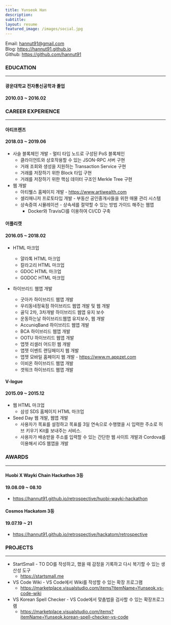 ```yaml
---
title: Yunseok Han
description:
subtitle:
layout: resume
featured_image: /images/social.jpg
---
```


Email: hannut91@gmail.com  
Blog: <https://hannut91.github.io>  
Github: <https://github.com/hannut91>

### EDUCATION
---

<div class="title-with-date">
  <h4>광운대학교 전자통신공학과 졸업</h4><h4>2010.03 ~ 2016.02</h4>
</div>

### CAREER EXPERIENCE
---

<div class="title-with-date">
  <h4>아티프렌즈</h4><h4>2018.03 ~ 2019.06</h4>
</div>

* 사슬 블록체인 개발 - 멀티 타입 노드로 구성된 PoS 블록체인
  * 클라이언트와 상호작용할 수 있는 JSON-RPC 서버 구현
  * 거래 조회와 생성을 지원하는 Transaction Service 구현
  * 거래를 저장하기 위한 Block 타입 구현
  * 거래를 저장하기 위한 핵심 데이터 구조인 Merkle Tree 구현
* 웹 개발
  * 아티웰스 홈페이지 개발 - <https://www.artiwealth.com>
  * 셀리매니저 프로토타입 개발 - 부동산 공인중개사들을 위한 매물 관리 시스템
  * 상속증여 시뮬레이션 - 상속세를 절약할 수 있는 방법 가이드 해주는 웹앱
    - Docker와 TravisCI를 이용하여 CI/CD 구축

<div class="title-with-date">
  <h4>어플리캣</h4><h4>2016.05 ~ 2018.02</h4>
</div>

* HTML 마크업
  * 얄라톡 HTML 마크업
  * 칼라고리 HTML 마크업
  * GDOC HTML 마크업
  * GODOC HTML 마크업

* 하이브리드 웹앱 개발
  * 굿아카 하이브리드 웹앱 개발
  * 우리동네정육점 하이브리드 웹앱 개발 및 웹 개발
  * 골딕 2차, 3차개발 하이브리드 웹앱 유지 보수
  * 운동하는날 하이브리드웹앱 유지보수, 웹 개발
  * AccuniqBand 하이브리드 웹앱 개발
  * BCA 하이브리드 웹앱 개발
  * OOTU 하이브리드 웹앱 개발
  * 앱젯 리셀러 어드민 웹 개발
  * 앱젯 이벤트 랜딩페이지 웹 개발
  * 앱젯 모바일 홈페이지 웹 개발 - <https://www.m.appzet.com>
  * 이비온 하이브리드 웹앱 개발
  * 겟워크 하이브리드 웹앱 개발

<div class="title-with-date">
  <h4>V-logue</h4><h4>2015.09 ~ 2015.12</h4>
</div>

* 웹 HTML 마크업
  * 삼성 SDS 홈페이지 HTML 마크업
* Seed Day 웹 개발, 웹앱 개발
  * 사용자가 목표를 설정하고 목표를 3일 연속으로 수행했을 시 입력한 주소로 허브 키우기 Kit를 보내주는 서비스. 
  * 사용자가 배송받을 주소를 입력할 수 있는 간단한 웹 사이트 개발과 Cordova를 이용해서 iOS 웹앱을 개발

### AWARDS
---

<div class="title-with-date">
  <h4>Huobi X Wayki Chain Hackathon 3등</h4><h4>19.08.09 ~ 08.10</h4>
</div>

* <https://hannut91.github.io/retrospective/huobi-wayki-hackathon>

<div class="title-with-date">
  <h4>Cosmos Hackatom 3등</h4><h4>19.07.19 ~ 21</h4>
</div>

* <https://hannut91.github.io/retrospective/hackatom/retrospective>

### PROJECTS
---

* StartSmall - TO DO를 작성하고, 했을 때 감정을 기록하고 다시 복기할 수 있는 생산성 도구
  * <https://startsmall.me>
* VS Code Wiki - VS Code에서 Wiki를 작성할 수 있는 확장 프로그램
  * <https://marketplace.visualstudio.com/items?itemName=Yunseok.vs-code-wiki>
* VS Korean Spell Checker - VS Code에서 맞춤법을 검사할 수 있는 확장프로그램
  * <https://marketplace.visualstudio.com/items?itemName=Yunseok.korean-spell-checker-vs-code>